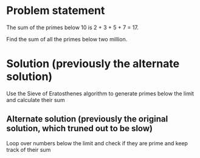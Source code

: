 # Problem statement
The sum of the primes below 10 is 2 + 3 + 5 + 7 = 17.

Find the sum of all the primes below two million.

# Solution (previously the alternate solution)
Use the Sieve of Eratosthenes algorithm to generate primes below the limit and calculate their sum

## Alternate solution (previously the original solution, which truned out to be slow)
Loop over numbers below the limit and check if they are prime and keep track of their sum